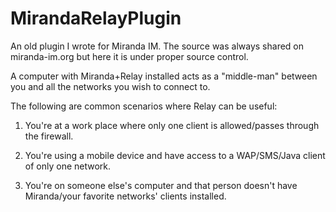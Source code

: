 MirandaRelayPlugin
==================

An old plugin I wrote for Miranda IM. The source was always shared on miranda-im.org but here it is under proper source control.


A computer with Miranda+Relay installed acts as a "middle-man" between you and all the networks you wish to connect to. 


The following are common scenarios where Relay can be useful:

1. You're at a work place where only one client is allowed/passes through the firewall.

2. You're using a mobile device and have access to a WAP/SMS/Java client of only one network.

3. You're on someone else's computer and that person doesn't have Miranda/your favorite networks' clients installed.

